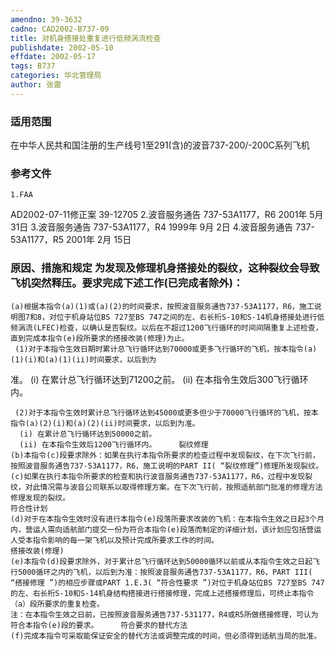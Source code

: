 ```yaml
---
amendno: 39-3632
cadno: CAD2002-B737-09
title: 对机身搭接处重复进行低频涡流检查
publishdate: 2002-05-10
effdate: 2002-05-17
tags: B737
categories: 华北管理局
author: 张雷
---
```


### 适用范围 
在中华人民共和国注册的生产线号1至291(含)的波音737-200/-200C系列飞机

<!--more-->
### 参考文件
    1.FAA 
AD2002-07-11修正案 39-12705
    2.波音服务通告 737-53A1177，R6  2001年 5月 31日
    3.波音服务通告 737-53A1177，R4  1999年 9月 2日
    4.波音服务通告 737-53A1177，R5  2001年 2月 15日

### 原因、措施和规定 为发现及修理机身搭接处的裂纹，这种裂纹会导致飞机突然释压。要求完成下述工作(已完成者除外)： 
    (a)根据本指令(a)(1)或(a)(2)的时间要求，按照波音服务通告737-53A1177，R6，施工说明图7和8，对位于机身站位BS 727至BS 747之间的左、右长桁S-10和S-14机身搭接处进行低频涡流(LFEC)检查，以确认是否裂纹。以后在不超过1200飞行循环的时间间隔重复上述检查，直到完成本指令(e)段所要求的搭接改装(修理)为止。
     (1)对于本指令生效日期时累计总飞行循环达到70000或更多飞行循环的飞机，按本指令(a)(1)(i)和(a)(1)(ii)时间要求，以后到为

  
准。 
      (i) 在累计总飞行循环达到71200之前。 
      (ii) 在本指令生效后300飞行循环内。 

     (2)对于本指令生效时累计总飞行循环达到45000或更多但少于70000飞行循环的飞机，按本指令(a)(2)(i)和(a)(2)(ii)时间要求，以后到为准。 
      (i) 在累计总飞行循环达到50000之前。 
      (ii) 在本指令生效后1200飞行循环内。     裂纹修理 
    (b)本指令(c)段要求除外：如果在执行本指令所要求的检查过程中发现裂纹，在下次飞行前，按照波音服务通告737-53A1177，R6，施工说明的PART II( “裂纹修理”)修理所发现裂纹。 
    (c)如果在执行本指令所要求的检查和执行波音服务通告737-53A1177，R6，过程中发现裂纹，对此情况需与波音公司联系以取得修理方案。在下次飞行前，按照适航部门批准的修理方法修理发现的裂纹。 
    符合性计划 
    (d)对于在本指令生效时没有进行本指令(e)段落所要求改装的飞机：在本指令生效之日起3个月内，营运人需向适航部门提交一份为符合本指令(e)段落而制定的详细计划，该计划应包括营运人受本指令影响的每一架飞机以及预计完成所要求工作的时间。 
    搭接改装(修理)
    (e)本指令(d)段要求除外，对于累计总飞行循环达到50000循环以前或从本指令生效之日起飞行5000循环之内的飞机，以后到为准：按照波音服务通告737-53A1177，R6，PART III( “搭接修理 ”)的相应步骤或PART 1.E.3( “符合性要求 ”)对位于机身站位BS 727至BS 747的左、右长桁S-10和S-14机身结构搭接进行搭接修理，完成上述搭接修理后，可终止本指令（a）段所要求的重复检查。 
    注：在本指令生效之日前，已按照波音服务通告737-531177，R4或R5所做搭接修理，可认为符合本指令(e)段的要求。     符合要求的替代方法 
    (f)完成本指令可采取能保证安全的替代方法或调整完成的时间，但必须得到适航当局的批准。


